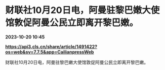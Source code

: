 # 财联社10月20日电，阿曼驻黎巴嫩大使馆敦促阿曼公民立即离开黎巴嫩。

**2023-10-20 10:45**

**https://api3.cls.cn/share/article/1491422?os=web&sv=7.7.5&app=CailianpressWeb**

财联社10月20日电，阿曼驻黎巴嫩大使馆敦促阿曼公民立即离开黎巴嫩。